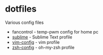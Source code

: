 # dotfiles
Various config files

- fancontrol - temp-pwm config for home pc
- [sublime](https://github.com/popstas/sublime) - Sublime Text profile
- [vim-config](https://github.com/popstas/vim-config) - vim profile
- [zsh-config](https://github.com/popstas/zsh-config) - oh-my-zsh profile
